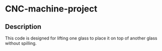 # CNC-machine-project


## Description

This code is designed for lifting one glass to place it on top of another glass without spilling.
